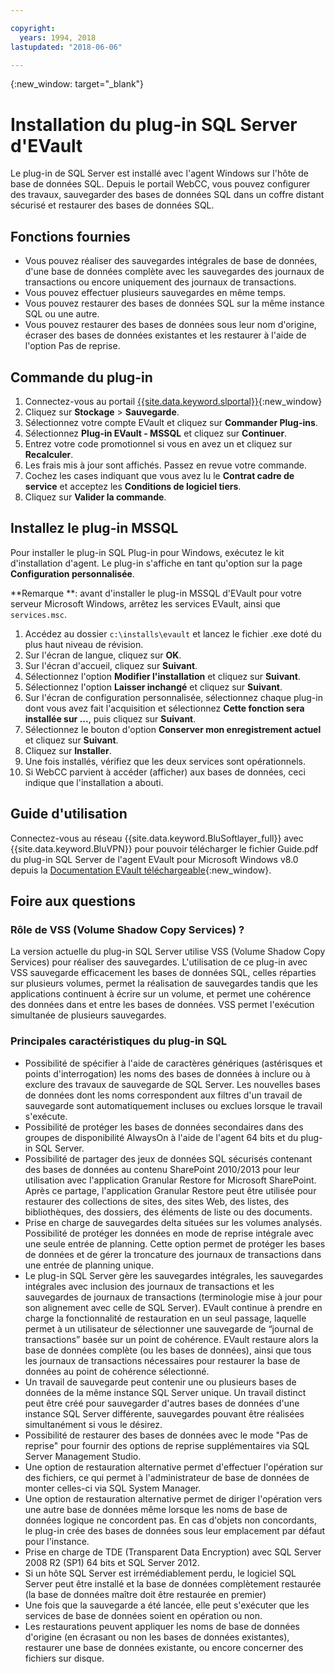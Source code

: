 ```yaml
---

copyright:
  years: 1994, 2018
lastupdated: "2018-06-06"

---
```

{:new_window: target="_blank"}

# Installation du plug-in SQL Server d'EVault

Le plug-in  de SQL Server est installé avec l'agent Windows sur l'hôte de base de données SQL. Depuis le portail WebCC, vous pouvez configurer des travaux, sauvegarder des bases de données SQL dans un coffre distant sécurisé et restaurer des bases de données SQL.

## Fonctions fournies

- Vous pouvez réaliser des sauvegardes intégrales de base de données, d'une base de données complète avec les sauvegardes des journaux de transactions ou encore uniquement des journaux de transactions.
- Vous pouvez effectuer plusieurs sauvegardes en même temps. 
- Vous pouvez restaurer des bases de données SQL sur la même instance SQL ou une autre. 
- Vous pouvez restaurer des bases de données sous leur nom d'origine, écraser des bases de données existantes et les restaurer à l'aide de l'option Pas de reprise.

## Commande du plug-in

1. Connectez-vous au portail [{{site.data.keyword.slportal}}](https://control.softlayer.com/){:new_window}
2. Cliquez sur **Stockage** > **Sauvegarde**.
3. Sélectionnez votre compte EVault et cliquez sur **Commander Plug-ins**.
4. Sélectionnez **Plug-in EVault - MSSQL** et cliquez sur **Continuer**.
5. Entrez votre code promotionnel si vous en avez un et cliquez sur **Recalculer**.
6. Les frais mis à jour sont affichés. Passez en revue votre commande. 
7. Cochez les cases indiquant que vous avez lu le **Contrat cadre de service** et acceptez les **Conditions de logiciel tiers**. 
8. Cliquez sur **Valider la commande**.

## Installez le plug-in MSSQL

Pour installer le plug-in SQL Plug-in pour Windows, exécutez le kit d'installation d'agent. Le plug-in s'affiche en tant qu'option sur la page **Configuration personnalisée**.

**Remarque **: avant d'installer le plug-in MSSQL d'EVault pour votre serveur Microsoft Windows, arrêtez les services EVault, ainsi que `services.msc`.  

1. Accédez au dossier `c:\installs\evault` et lancez le fichier .exe doté du plus haut niveau de révision.
2. Sur l'écran de langue, cliquez sur **OK**.
3. Sur l'écran d'accueil, cliquez sur **Suivant**.
4. Sélectionnez l'option **Modifier l'installation** et cliquez sur **Suivant**.
5. Sélectionnez l'option **Laisser inchangé** et cliquez sur **Suivant**.
6. Sur l'écran de configuration personnalisée, sélectionnez chaque plug-in dont vous avez fait l'acquisition et sélectionnez **Cette fonction sera installée sur ...**, puis cliquez sur **Suivant**.
7. Sélectionnez le bouton d'option **Conserver mon enregistrement actuel** et cliquez sur **Suivant**.
8. Cliquez sur **Installer**.
9. Une fois installés, vérifiez que les deux services sont opérationnels.
10. Si WebCC parvient à accéder (afficher) aux bases de données, ceci indique que l'installation a abouti. 

## Guide d'utilisation

Connectez-vous au réseau {{site.data.keyword.BluSoftlayer_full}} avec {{site.data.keyword.BluVPN}} pour pouvoir télécharger le fichier Guide.pdf du plug-in SQL Server de l'agent EVault pour Microsoft Windows v8.0 depuis la [Documentation EVault téléchargeable](http://downloads.service.softlayer.com/evault/Documentation/){:new_window}.

## Foire aux questions

### Rôle de VSS (Volume Shadow Copy Services) ?

La version actuelle du plug-in SQL Server utilise VSS (Volume Shadow Copy Services) pour réaliser des sauvegardes. L'utilisation de ce plug-in avec VSS sauvegarde efficacement les bases de données SQL, celles réparties sur plusieurs volumes, permet la réalisation de sauvegardes tandis que les applications continuent à écrire sur un volume, et permet une cohérence des données dans et entre les bases de données. VSS permet l'exécution simultanée de plusieurs sauvegardes.

### Principales caractéristiques du plug-in SQL 

- Possibilité de spécifier à l'aide de caractères génériques (astérisques et points d'interrogation) les noms des bases de données à inclure ou à exclure des travaux de sauvegarde de SQL Server. Les nouvelles bases de données dont les noms correspondent aux filtres d'un travail de sauvegarde sont automatiquement incluses ou exclues lorsque le travail s'exécute. 
- Possibilité de protéger les bases de données secondaires dans des groupes de disponibilité AlwaysOn à l'aide de l'agent 64 bits et du plug-in SQL Server.
- Possibilité de partager des jeux de données SQL sécurisés contenant des bases de données au contenu SharePoint 2010/2013 pour leur utilisation avec l'application Granular Restore for Microsoft SharePoint. Après ce partage, l'application Granular Restore peut être utilisée pour restaurer des collections de sites, des sites Web, des listes, des bibliothèques, des dossiers, des éléments de liste ou des documents.
- Prise en charge de sauvegardes delta situées sur les volumes analysés.
Possibilité de protéger les données en mode de reprise intégrale avec une seule entrée de planning. Cette option permet de protéger les bases de données et de gérer la troncature des journaux de transactions dans une entrée de planning unique.
- Le plug-in SQL Server gère les sauvegardes intégrales, les sauvegardes intégrales avec inclusion des journaux de transactions et les sauvegardes de journaux de transactions (terminologie mise à jour pour son alignement avec celle de SQL Server). EVault continue à prendre en charge la fonctionnalité de restauration en un seul passage, laquelle permet à un utilisateur de sélectionner une sauvegarde de “journal de transactions” basée sur un point de cohérence. EVault restaure alors la base de données complète (ou les bases de données), ainsi que tous les journaux de transactions nécessaires pour restaurer la base de données au point de cohérence sélectionné.
- Un travail de sauvegarde peut contenir une ou plusieurs bases de données de la même instance SQL Server unique. Un travail distinct peut être créé pour sauvegarder d'autres bases de données d'une instance SQL Server différente, sauvegardes pouvant être réalisées simultanément si vous le désirez.
- Possibilité de restaurer des bases de données avec le mode "Pas de reprise" pour fournir des options de reprise supplémentaires via SQL Server Management Studio.
- Une option de restauration alternative permet d'effectuer l'opération sur des fichiers, ce qui permet à l'administrateur de base de données de monter celles-ci via SQL System Manager.
- Une option de restauration alternative permet de diriger l'opération vers une autre base de données même lorsque les noms de base de données logique ne concordent pas. En cas d'objets non concordants, le plug-in crée des bases de données sous leur emplacement par défaut pour l'instance.
- Prise en charge de TDE (Transparent Data Encryption) avec SQL Server 2008 R2 (SP1) 64 bits et SQL Server 2012.
- Si un hôte SQL Server est irrémédiablement perdu, le logiciel SQL Server peut être installé et la base de données complètement restaurée (la base de données maître doit être restaurée en premier)
- Une fois que la sauvegarde a été lancée, elle peut s'exécuter que les services de base de données soient en opération ou non.
- Les restaurations peuvent appliquer les noms de base de données d'origine (en écrasant ou non les bases de données existantes), restaurer une base de données existante, ou encore concerner des fichiers sur disque.

